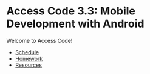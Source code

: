 # Access Code 3.3: Mobile Development with Android

Welcome to Access Code!

- [Schedule](schedule.md)
- [Homework](homework/)
- [Resources](resources/)
